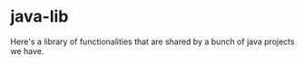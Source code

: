 java-lib
========

Here's a library of functionalities that are shared by a bunch of java projects we have. 
